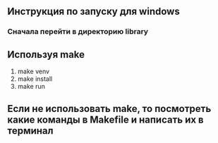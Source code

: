 ## Инструкция по запуску для windows

### Сначала перейти в директорию library

## Используя make
1. make venv
2. make install
3. make run

## Если не использовать make, то посмотреть какие команды в Makefile и написать их в терминал
